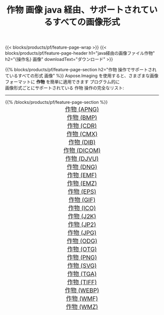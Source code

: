 ﻿---
title: 作物 画像 java 経由、サポートされているすべての画像形式 
weight: 3920
url: /ja/java/crop 
lang: ja
langdirlevel: 2
locales: zh-hans,ja,it,ru,de,es,fr,nl,id,lt,pl,pt,vi,tr,ko,zh-hant,ar,hi,th,sv,cs,uk,he
description: Aspose.Imaging を使用すると、java 経由で簡単に 作物 イメージを作成できます
---

{{< blocks/products/pf/feature-page-wrap >}}
{{< blocks/products/pf/feature-page-header h1="java経由の画像ファイル作物" h2="{操作名} 画像" downloadText="ダウンロード" >}}


{{% blocks/products/pf/feature-page-section  h2="作物 操作でサポートされているすべての形式 画像" %}}
Aspose.Imaging を使用すると、さまざまな画像フォーマットに **作物** を簡単に適用できます プログラム的に
<br/>
画像形式ごとにサポートされている 作物 操作の完全なリスト:
<hr/>
{{% /blocks/products/pf/feature-page-section %}}
<div class="container-fluid productfamilypage bg-gray">
    <div class="convertypes bg-gray agp-content section">
        <div class="container">
		<div class="row other-converters" style="gap: 10px;font-size: 19px;text-align:center;">
		    <div class='col-md-2 other-converter remove-lp remove-rp'><a href="/imaging/ja/java/crop/apng" style="padding:15px;">作物 (APNG)</a></div><div class='col-md-2 other-converter remove-lp remove-rp'><a href="/imaging/ja/java/crop/bmp" style="padding:15px;">作物 (BMP)</a></div><div class='col-md-2 other-converter remove-lp remove-rp'><a href="/imaging/ja/java/crop/cdr" style="padding:15px;">作物 (CDR)</a></div><div class='col-md-2 other-converter remove-lp remove-rp'><a href="/imaging/ja/java/crop/cmx" style="padding:15px;">作物 (CMX)</a></div><div class='col-md-2 other-converter remove-lp remove-rp'><a href="/imaging/ja/java/crop/dib" style="padding:15px;">作物 (DIB)</a></div><div class='col-md-2 other-converter remove-lp remove-rp'><a href="/imaging/ja/java/crop/dicom" style="padding:15px;">作物 (DICOM)</a></div><div class='col-md-2 other-converter remove-lp remove-rp'><a href="/imaging/ja/java/crop/djvu" style="padding:15px;">作物 (DJVU)</a></div><div class='col-md-2 other-converter remove-lp remove-rp'><a href="/imaging/ja/java/crop/dng" style="padding:15px;">作物 (DNG)</a></div><div class='col-md-2 other-converter remove-lp remove-rp'><a href="/imaging/ja/java/crop/emf" style="padding:15px;">作物 (EMF)</a></div><div class='col-md-2 other-converter remove-lp remove-rp'><a href="/imaging/ja/java/crop/emz" style="padding:15px;">作物 (EMZ)</a></div><div class='col-md-2 other-converter remove-lp remove-rp'><a href="/imaging/ja/java/crop/eps" style="padding:15px;">作物 (EPS)</a></div><div class='col-md-2 other-converter remove-lp remove-rp'><a href="/imaging/ja/java/crop/gif" style="padding:15px;">作物 (GIF)</a></div><div class='col-md-2 other-converter remove-lp remove-rp'><a href="/imaging/ja/java/crop/ico" style="padding:15px;">作物 (ICO)</a></div><div class='col-md-2 other-converter remove-lp remove-rp'><a href="/imaging/ja/java/crop/j2k" style="padding:15px;">作物 (J2K)</a></div><div class='col-md-2 other-converter remove-lp remove-rp'><a href="/imaging/ja/java/crop/jp2" style="padding:15px;">作物 (JP2)</a></div><div class='col-md-2 other-converter remove-lp remove-rp'><a href="/imaging/ja/java/crop/jpg" style="padding:15px;">作物 (JPG)</a></div><div class='col-md-2 other-converter remove-lp remove-rp'><a href="/imaging/ja/java/crop/odg" style="padding:15px;">作物 (ODG)</a></div><div class='col-md-2 other-converter remove-lp remove-rp'><a href="/imaging/ja/java/crop/otg" style="padding:15px;">作物 (OTG)</a></div><div class='col-md-2 other-converter remove-lp remove-rp'><a href="/imaging/ja/java/crop/png" style="padding:15px;">作物 (PNG)</a></div><div class='col-md-2 other-converter remove-lp remove-rp'><a href="/imaging/ja/java/crop/svg" style="padding:15px;">作物 (SVG)</a></div><div class='col-md-2 other-converter remove-lp remove-rp'><a href="/imaging/ja/java/crop/tga" style="padding:15px;">作物 (TGA)</a></div><div class='col-md-2 other-converter remove-lp remove-rp'><a href="/imaging/ja/java/crop/tiff" style="padding:15px;">作物 (TIFF)</a></div><div class='col-md-2 other-converter remove-lp remove-rp'><a href="/imaging/ja/java/crop/webp" style="padding:15px;">作物 (WEBP)</a></div><div class='col-md-2 other-converter remove-lp remove-rp'><a href="/imaging/ja/java/crop/wmf" style="padding:15px;">作物 (WMF)</a></div><div class='col-md-2 other-converter remove-lp remove-rp'><a href="/imaging/ja/java/crop/wmz" style="padding:15px;">作物 (WMZ)</a></div>
                </div>
        </div>
    </div>
</div>
<br/>
